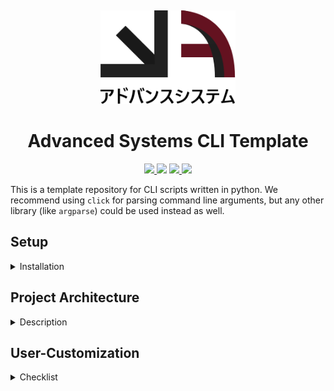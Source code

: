 <p align="center">
  <a title="Project Logo">
    <img height="150" style="margin-top:15px" src="https://raw.githubusercontent.com/Advanced-Systems/vector-assets/master/advanced-systems-logo-annotated.svg">
  </a>
</p>

<h1 align="center">Advanced Systems CLI Template</h1>

<p align="center">
    <a href="https://github.com/hentai-chan/weather" title="Release Version">
        <img src="https://img.shields.io/badge/Release-0.0.1%20-blue">
    </a>
    <a title="Supported Python Versions">
        <img src="https://img.shields.io/badge/Python-3.8%20-blue">
    </a>
    <a href="https://www.gnu.org/licenses/gpl-3.0.en.html" title="License Information" target="_blank" rel="noopener noreferrer">
        <img src="https://img.shields.io/badge/License-GPLv3-blue.svg">
    </a>
    <a href="https://archive.softwareheritage.org/browse/origin/?origin_url=https://github.com/Advanced-Systems/cli-template" title="Software Heritage Archive" target="_blank" rel="noopener noreferrer">
        <img src="https://archive.softwareheritage.org/badge/origin/https://github.com/Advanced-Systems/cli-template.git/">
    </a>
</p>

This is a template repository for CLI scripts written in python. We recommend
using `click` for parsing command line arguments, but any other library (like
`argparse`) could be used instead as well.

## Setup

<details>
<summary>Installation</summary>

Although this package is ready to go live on PyPI, you can still serve this locally
by running

```bash
# create virtual env and install dependencies
python -m venv venv/
source venv/bin/activate
pip install -e .
# test this script
cli-template --version
```

Alternatively, use

```powershell
install.ps1
```

to setup your dev environment.

</details>

## Project Architecture

<details>
<summary>Description</summary>

Using this template requires you to understand the project hierarchy, so here's
a quick rundown on the most important points:

1. `src/` contains all code not directly related to packaging
2. `__init__.py` holds your version number, new releases should bump this value
   in accordance with [semantic versioning](https://semver.org/)
3. `__main__.py` is the entry point of your application, you shouldn't need
   to change anything here
4. `cli.py` defines your command line interface (CLI), but the business logic
   of your application should be placed in a separate file
5. `utils.py` contains auxillary methods for pretty terminal output and I/O operations
6. `core.py` defines your custom methods and serves as the backbone of your
   application
7. Dependencies are defined in `requirements/`. Use `release.txt` for production,
   and `dev.txt` for developer tool dependencies

</details>

## User-Customization

<details>
<summary>Checklist</summary>

Use the checklist below to customize this template for your project's need:

- [ ] Update all `[metadata]` in `setup.cfg` (see also <https://pypi.org/classifiers/>
      for a full list of classifiers)
- [ ] Configure your package name and version number in `src/__init__.py`
- [ ] Configure `requirements/release.txt` and `requirements/dev.txt`
- [ ] Edit `MANIFEST.in` if necessary
- [ ] Check `.gitignore` and add/remove items from this list (e.g. name of your
      virtual environment)
- [ ] Update `.gitattributes` (the default configuration here should be fine as is)
- [ ] Choose a different license (uses GPLv3 by default)
- [ ] Update (or remove) `.markdownlint.json`
- [ ] Add custom `yaml` files for CI/CD in `.github` and edit the issues templates
- [ ] Rewrite this readme file

</details>
